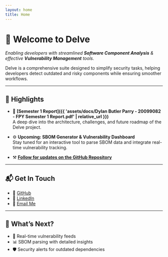 ```yaml
---
layout: home
title: Home
---
```


# 👋 Welcome to **Delve**

*Enabling developers with streamlined **Software Component Analysis** & effective **Vulnerability Management** tools.*

Delve is a comprehensive suite designed to simplify security tasks, helping developers detect outdated and risky components while ensuring smoother workflows.

---

## 🌟 **Highlights**
- 📄 **[Semester 1 Report]({{ 'assets/docs/Dylan Butler Parry - 20099082 - FPY Semester 1 Report.pdf' | relative_url }})**  
  A deep dive into the architecture, challenges, and future roadmap of the Delve project.

- ⚙️ **Upcoming: SBOM Generator & Vulnerability Dashboard**  
  Stay tuned for an interactive tool to parse SBOM data and integrate real-time vulnerability tracking.

- ⚒️ **[Follow for updates on the GitHub Repository](https://github.com/DylBP/SBOM-FYP)**

---

## 📬 **Get In Touch**
- 🐙 [GitHub](https://github.com/DylBP)  
- 💼 [LinkedIn](https://linkedin.com/in/dylanebp)  
- 📧 [Email Me](mailto:20099082@mail.wit.ie)

---

## 🚀 **What’s Next?**
- 🔄 Real-time vulnerability feeds  
- 📊 SBOM parsing with detailed insights  
- 🛡️ Security alerts for outdated dependencies  
